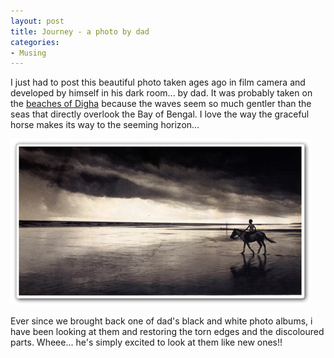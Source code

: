 ```yaml
---
layout: post
title: Journey - a photo by dad
categories:
- Musing
---
```



I just had to post this beautiful photo taken ages ago in film camera and developed by himself in his dark room... by dad. It was probably taken on the [beaches of Digha](http://www.dighabeach.com/) because the waves seem so much gentler than the seas that directly overlook the Bay of Bengal. I love the way the graceful horse makes its way to the seeming horizon...

![](/img/sol78345693.jpg)

Ever since we brought back one of dad's black and white photo albums, i have been looking at them and restoring the torn edges and the discoloured parts. Wheee... he's simply excited to look at them like new ones!!
